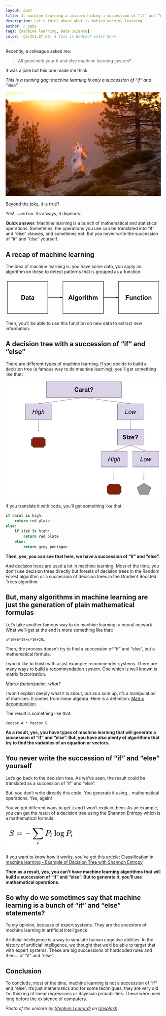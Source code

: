 ```yaml
---
layout: post
title: Is machine learning a unicorn hiding a succession of “if” and “else”?
description: Let's think about what is behind machine learning
author: n_saby
tags: [machine learning, Data Science]
color: rgb(251,87,66) # this is Bedrock color here
---
```


Recently, a colleague asked me:

> All good with your if and else machine learning system?

It was a joke but this one made me think. 

*This is a running gag: machine learning is only a succession of “if” and “else”.*

![unicorn in the forest](/images/posts/2022-08-26-machine-learning-if-else/unicorn_forest.jpg)

Beyond the joke, it is true?

Yes! …and no. As always, it depends.

**Quick answer**: Machine learning is a bunch of mathematical and statistical operations. Sometimes, the operations you use can be translated into “if” and “else” clauses, and sometimes not. But you never write the succession of “if” and “else” yourself.

## A recap of machine learning
The idea of machine learning is: you have some data, you apply an algorithm on these to detect patterns that is grouped as a function.

![machine learning representation schema](/images/posts/2022-08-26-machine-learning-if-else/ML%20recap.png)

Then, you'll be able to use this function on new data to extract new information.

## A decision tree with a succession of “if” and “else”

There are different types of machine learning. If you decide to build a decision tree (a famous way to do machine learning), you’ll get something like that:

![decision tree](/images/posts/2022-08-26-machine-learning-if-else/decision_tree.png)

If you translate it with code, you’ll get something like that:

```python
if carat is high:
    return red plate
else:
    if size is high:
        return red plate
    else:
        return grey pentagon
```

**Then, yes, you can see that here, we have a succession of “if” and “else”.**

And decision trees are used a lot in machine learning. Most of the time, you don’t use decision trees directly but forests of decision trees in the Random Forest algorithm or a succession of decision trees in the Gradient Boosted Trees algorithm.

## But, many algorithms in machine learning are just the generation of plain mathematical formulas

Let’s take another famous way to do machine learning: a neural network. What we’ll get at the end is more something like that: 

```
a*10+b*15+c*16+20…
```

Then, the process doesn’t try to find a succession of “if” and “else”, but a mathematical formula.

I would like to finish with a last example: recommender systems. There are many ways to build a recommendation system. One which is well known is matrix factorization. 

*Matrix factorization, what?*

I won’t explain deeply what it is about, but as a sum up, it’s a manipulation of matrices. It comes from linear algebra.
Here is a definition: [Matrix decomposition](https://en.wikipedia.org/wiki/Matrix_decomposition).

The result is something like that: 

```
Vector A * Vector B
```

**As a result, yes, you have types of machine learning that will generate a succession of “if” and “else”. But, you have also plenty of algorithms that try to find the variables of an equation or vectors.**

## You never write the succession of “if” and “else” yourself

Let’s go back to the decision tree. As we’ve seen, the result could be translated as a succession of “if” and “else”.

But, you don’t write directly this code. You generate it using… mathematical operations. Yes, again! 

You’ve got different ways to get it and I won’t explain them. 
As an example, you can get the result of a decision tree using the Shannon Entropy which is a mathematical formula:

![shannon entropy formula](/images/posts/2022-08-26-machine-learning-if-else/formula.png)

If you want to know how it works, you’ve got this article: [Classification in machine learning - Example of Decision Tree with Shannon Entropy](https://medium.zenika.com/classification-in-machine-learning-example-of-decision-tree-with-shannon-entropy-945fc8e2a3fb)

**Then as a result, yes, you can’t have machine learning algorithms that will build a succession of “if” and “else”. But to generate it, you’ll use mathematical operations.**

## So why do we sometimes say that machine learning is a bunch of “if” and “else” statements?

To my opinion, because of expert systems. They are the ancestors of machine learning in artificial intelligence.

Artificial intelligence is a way to simulate human cognitive abilities. In the history of artificial intelligence, we thought that we’d be able to target that with expert systems. These are big successions of hardcoded rules and then... of “if” and “else”.

## Conclusion
To conclude, most of the time, machine learning is not a succession of “if” and “else”. It’s just mathematics and for some techniques, they are very old. I’m thinking of linear regressions or Bayesian probabilities. These were used long before the existence of computers.

*Photo of the unicorn by <a href="https://unsplash.com/@stephenleo1982?utm_source=unsplash&utm_medium=referral&utm_content=creditCopyText">Stephen Leonardi</a> on <a href="https://unsplash.com/s/photos/unicorn?utm_source=unsplash&utm_medium=referral&utm_content=creditCopyText">Unsplash</a>*
